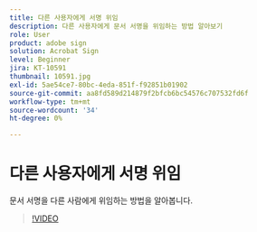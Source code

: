```yaml
---
title: 다른 사용자에게 서명 위임
description: 다른 사용자에게 문서 서명을 위임하는 방법 알아보기
role: User
product: adobe sign
solution: Acrobat Sign
level: Beginner
jira: KT-10591
thumbnail: 10591.jpg
exl-id: 5ae54ce7-80bc-4eda-851f-f92851b01902
source-git-commit: aa8fd589d214879f2bfcb6bc54576c707532fd6f
workflow-type: tm+mt
source-wordcount: '34'
ht-degree: 0%

---
```


# 다른 사용자에게 서명 위임

문서 서명을 다른 사람에게 위임하는 방법을 알아봅니다.

>[!VIDEO](https://video.tv.adobe.com/v/343856?quality=12&learn=on&hidetitle=true)
